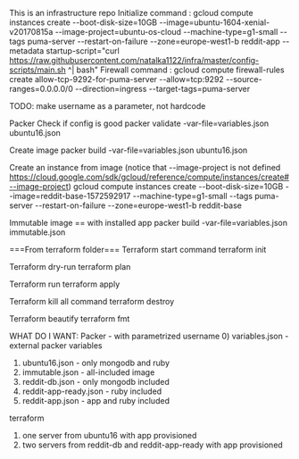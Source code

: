 This is an infrastructure repo
Initialize command :
gcloud compute instances create --boot-disk-size=10GB --image=ubuntu-1604-xenial-v20170815a --image-project=ubuntu-os-cloud --machine-type=g1-small --tags puma-server --restart-on-failure --zone=europe-west1-b reddit-app --metadata startup-script="curl https://raw.githubusercontent.com/natalka1122/infra/master/config-scripts/main.sh ^| bash"
Firewall command :
gcloud compute firewall-rules create allow-tcp-9292-for-puma-server --allow=tcp:9292 --source-ranges=0.0.0.0/0 --direction=ingress --target-tags=puma-server

TODO: make username as a parameter, not hardcode

Packer
Check if config is good
packer validate -var-file=variables.json ubuntu16.json

Create image
packer build -var-file=variables.json ubuntu16.json

Create an instance from image (notice that --image-project is not defined https://cloud.google.com/sdk/gcloud/reference/compute/instances/create#--image-project)
gcloud compute instances create --boot-disk-size=10GB --image=reddit-base-1572592917  --machine-type=g1-small --tags puma-server --restart-on-failure --zone=europe-west1-b reddit-base

Immutable image == with installed app
packer build -var-file=variables.json immutable.json

===From terraform folder===
Terraform start command
terraform init

Terraform dry-run
terraform plan

Terraform run
terraform apply

Terraform kill all command
terraform destroy

Terraform beautify
terraform fmt

WHAT DO I WANT:
Packer - with parametrized username
0) variables.json - external packer variables
1) ubuntu16.json - only mongodb and ruby 
2) immutable.json - all-included image
3) reddit-db.json - only mongodb included
4) reddit-app-ready.json - ruby included
5) reddit-app.json - app and ruby included

terraform
1) one server from ubuntu16 with app provisioned
2) two servers from reddit-db and reddit-app-ready with app provisioned